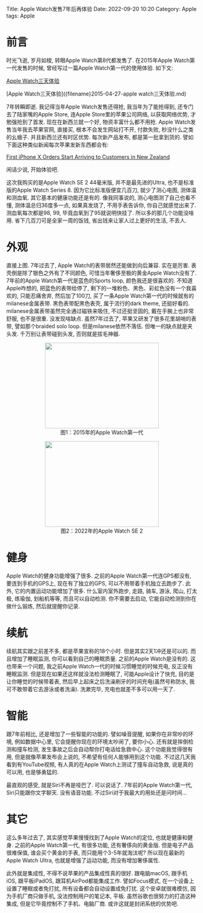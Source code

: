 Title: Apple Watch发售7年后再体验
Date: 2022-09-20 10:20
Category: Apple
tags: Apple

# 前言

时光飞逝, 岁月如梭, 转眼Apple Watch第8代都发售了. 在2015年Apple Watch第一代发售的时候, 曾经写过一篇Apple Watch第一代的使用体验. 如下文:

[Apple Watch三天体验](https://hezongjian.com/apple-watchsan-tian-ti-yan.html)

[Apple Watch三天体验]({filename}2015-04-27-apple watch三天体验.md)


7年转瞬即逝. 我记得当年Apple Watch发售还得抢, 我当年为了能抢得到, 还专门去了陆家嘴的Apple Store, 连Apple Store里的苹果公司网络, 以获取网络优势, 才勉强抢到了首发. 现在在新西兰就一个好, 物资丰富什么都不用抢. Apple Watch发售当年我去苹果官网, 直接买, 根本不会发生网站打不开, 付款失败, 秒没什么之类的幺蛾子. 并且新西兰还有时区优势. 每次新产品发布, 都是第一批拿到货的. 譬如下面这种类似新闻每次苹果发新东西都会有:

[First iPhone X Orders Start Arriving to Customers in New Zealand
](https://www.macrumors.com/2017/11/02/iphone-x-orders-arriving-in-new-zealand/)

闲话少说, 开始体验吧.

这次我购买的是Apple Watch SE 2 44毫米版, 并不是最先进的Ultra, 也不是标准版的Apple Watch Series 8. 因为它比标准版便宜几百刀, 就少了测心电图, 测体温和测血氧. 其它基本的健康功能还是有的. 像我同事说的, 测心电图测了自己也看不懂, 测体温总归36度多一点, 如果真发烧了, 不用手表告诉你, 你自己就感觉出来了. 测血氧每次都是98, 99, 毕竟血氧到了95就说明快挂了. 所以多的那几个功能没啥用. 省下几百刀可是全家一周的饭钱, 省出钱来让家人过上更好的生活, 不丢人.

# 外观

直接上图. 7年过去了, Apple Watch的表带居然还能做到向后兼容. 实在是厉害. 表壳倒是除了银色之外有了不同颜色, 可惜当年奢侈至极的黄金Apple Watch没有了. 7年前的Apple Watch第一代是蓝色的Sports loop, 颜色我还是很喜欢的. 不知道Apple咋想的, 把蓝色的表带给停了, 剩下的一堆粉色、黑色、彩虹色没有一个我喜欢的, 只能忍痛舍弃, 然后加了100刀, 买了一条Apple Watch第一代的时候就有的milanese金属表带. 黑色表带配黑色表壳, 属于流行的dark theme, 还挺好看的. milanese金属表带虽然完全通过磁铁来吸住, 不过还挺坚固的, 戴在手腕上也非常舒服, 也不是很重. 没发现啥缺点. 虽然7年过去了, 苹果又研发了很多花里胡哨的表带, 譬如那个braided solo loop. 但是milanese依然不落伍. 但唯一的缺点就是夹头发. 千万别让表带碰到头发, 否则就是拔毛神器. 

<p style="text-align: center;">
  <a href="/uploads/2015/04/2015-04-24-132847.jpg"><img class="aligncenter" src="/uploads/2015/04/2015-04-24-132847-300x225.jpg" width="300" height="225"  /></a><br /> 图1：2015年的Apple Watch第一代
</p>

<p style="text-align: center;">
  <a href="/uploads/2022/apple_watch_se_2.jpg"><img class="aligncenter" src="/uploads/2022/apple_watch_se_2.jpg" width="300" height="225" /></a><br /> 图2：2022年的Apple Watch SE 2
</p>

# 健身

 Apple Watch的健身功能增强了很多. 之前的Apple Watch第一代连GPS都没有, 要连到手机的GPS上, 现在有了独立的GPS, 可以不用带着手机独立去跑步了. 此外, 它的内置运动功能增加了很多. 什么室内室外跑步, 走路, 骑车, 游泳, 爬山, 打太极, 练瑜伽, 划船机等等, 而且可以自动检测. 你不需要去启动, 它能自动检测到你在做什么锻炼, 然后就提醒你记录. 

# 续航

续航其实跟之前差不多, 都是苹果宣称的18个小时. 但是其实2天1冲还是可以的. 而且增加了睡眠监测, 你可以看到自己的睡眠质量. 之前的Apple Watch是没有的. 这也带来一个问题, 我之前Apple Watch一代的时候习惯睡觉的时候充电, 反正没有睡眠监测. 但是现在如果还这样就没法检测睡眠了, 可能Apple设计了快充, 目的是让你睡觉的时候带着表, 然后早上起床之后洗澡刷牙的时间充电(虽然号称防水, 我可不敢带着它去游泳或者洗澡). 洗漱完毕, 充电也就差不多可以用一天了.

# 智能

跟7年前相比, 还是增加了一些智能的功能的. 譬如噪音提醒, 如果你在非常吵的环境, 例如数据中心里, 它会提醒你现在的环境太吵闹了, 要你小心. 还有就是摔倒检测和撞车检测, 发生事故之后会自动帮你打电话给急救中心. 这个功能我觉得很有用, 但是就像苹果发布会上说的, 不希望有任何人能够用到这个功能. 不过这几天我看到有YouTube视频, 有人真的在Apple Watch上测试了撞车自动急救, 说是真的可以用, 也是够勇猛的.

最直观的感受, 就是Siri不再是哑巴了. 可以说话了. 7年前的Apple Watch第一代, Siri只能跟你文字聊天. 没有语音功能. 不过Siri对于我最大的用处还是问时间... 

# 其它

这么多年过去了, 其实感觉苹果慢慢找到了Apple Watch的定位, 也就是健康和健身. 之前的Apple Watch第一代, 有很多功能, 还有奢侈向的黄金版. 但是电子产品很难保值, 谁会买个黄金的手表, 而只能用个3-5年就淘汰呢? 所以现在最新的Apple Watch Ultra, 也就是增强了运动功能, 而没有增加奢侈属性.

此外就是集成性, 不得不说苹果的产品集成性真的很好. 跟电脑macOS, 跟手机iOS, 跟平板iPadOS, 跟耳机AirPod都能集成工作. 譬如Focus模式, 在一个设备上设置了睡眠或者免打扰, 所有设备都会自动设置成免打扰. 这个安卓就很难模仿, 因为手机厂商只做手机, 没法控制用户的笔记本, 平板. 虽然谷歌也很努力的打造这种集成, 但是它毕竟控制不了手机、电脑厂商. 或许这就是封闭系统的优势吧. 
